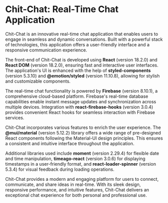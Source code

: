 # Chit-Chat: Real-Time Chat Application

Chit-Chat is an innovative real-time chat application that enables users to engage in seamless and dynamic conversations. Built with a powerful stack of technologies, this application offers a user-friendly interface and a responsive communication experience.

The front-end of Chit-Chat is developed using **React** (version 18.2.0) and **React DOM** (version 18.2.0), ensuring fast and interactive user interfaces. The application's UI is enhanced with the help of **styled-components** (version 5.3.10) and **@emotion/styled** (version 11.10.8), allowing for stylish and customizable components.

The real-time chat functionality is powered by **Firebase** (version 8.10.1), a comprehensive cloud-based platform. Firebase's real-time database capabilities enable instant message updates and synchronization across multiple devices. Integration with **react-firebase-hooks** (version 3.0.4) provides convenient React hooks for seamless interaction with Firebase services.

Chit-Chat incorporates various features to enrich the user experience. The **@mui/material** (version 5.12.2) library offers a wide range of pre-designed React components following the Material-UI design principles. This ensures a consistent and intuitive interface throughout the application.

Additional libraries used include **moment** (version 2.29.4) for flexible date and time manipulation, **timeago-react** (version 3.0.6) for displaying timestamps in a user-friendly format, and **react-loader-spinner** (version 5.3.4) for visual feedback during loading operations.

Chit-Chat provides a modern and engaging platform for users to connect, communicate, and share ideas in real-time. With its sleek design, responsive performance, and intuitive features, Chit-Chat delivers an exceptional chat experience for both personal and professional use.
